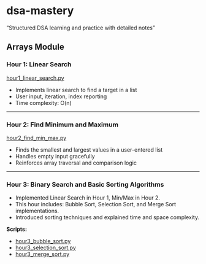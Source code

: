 # dsa-mastery
“Structured DSA learning and practice with detailed notes”

## Arrays Module

### Hour 1: Linear Search
[hour1_linear_search.py](arrays/hour1_linear_search.py)
- Implements linear search to find a target in a list
- User input, iteration, index reporting
- Time complexity: O(n)
---

### Hour 2: Find Minimum and Maximum
[hour2_find_min_max.py](arrays/hour2_find_min_max.py)
- Finds the smallest and largest values in a user-entered list
- Handles empty input gracefully
- Reinforces array traversal and comparison logic

---

### Hour 3: Binary Search and Basic Sorting Algorithms

- Implemented Linear Search in Hour 1, Min/Max in Hour 2.
- This hour includes: Bubble Sort, Selection Sort, and Merge Sort implementations.
- Introduced sorting techniques and explained time and space complexity.

**Scripts:**
- [hour3_bubble_sort.py](hour3_bubble_sort.py)
- [hour3_selection_sort.py](hour3_selection_sort.py)
- [hour3_merge_sort.py](arrays/hour3_merge_sort.py)

